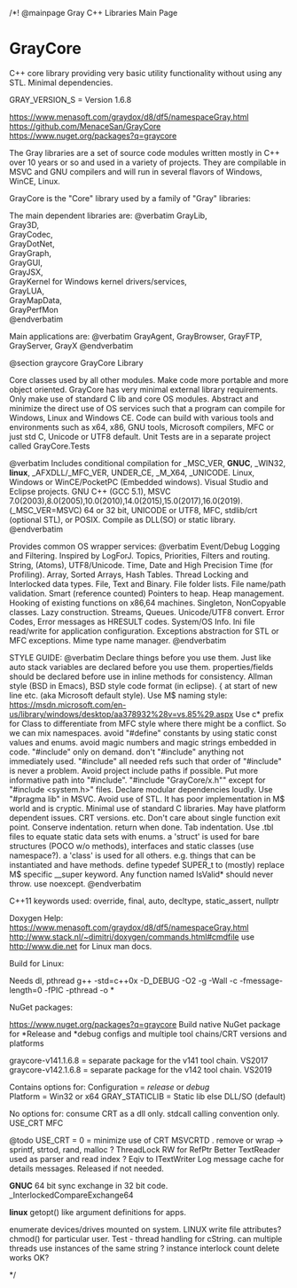 /*! @mainpage Gray C++ Libraries Main Page
# GrayCore
C++ core library providing very basic utility functionality without using any STL. Minimal dependencies.

GRAY_VERSION_S = Version 1.6.8

https://www.menasoft.com/graydox/d8/df5/namespaceGray.html  
https://github.com/MenaceSan/GrayCore  
https://www.nuget.org/packages?q=graycore  

The Gray libraries are a set of source code modules written mostly in C++ over 10 years or so and used in a variety of projects.
They are compilable in MSVC and GNU compilers and will run in several flavors of Windows, WinCE, Linux.

GrayCore is the "Core" library used by a family of "Gray" libraries:

The main dependent libraries are:
@verbatim
GrayLib,  
Gray3D,  
GrayCodec,  
GrayDotNet,  
GrayGraph,  
GrayGUI,  
GrayJSX,  
GrayKernel for Windows kernel drivers/services,  
GrayLUA,  
GrayMapData,  
GrayPerfMon  
@endverbatim

Main applications are:
@verbatim
GrayAgent,
GrayBrowser,
GrayFTP,
GrayServer,
GrayX
@endverbatim

@section graycore GrayCore Library

Core classes used by all other modules. Make code more portable and more object oriented.
GrayCore has very minimal external library requirements. Only make use of standard C lib and core OS modules.
Abstract and minimize the direct use of OS services such that a program can compile for Windows, Linux and Windows CE. 
Code can build with various tools and environments such as x64, x86, GNU tools, Microsoft compilers, MFC or just std C, Unicode or UTF8 default.
Unit Tests are in a separate project called GrayCore.Tests 

@verbatim
Includes conditional compilation for _MSC_VER, __GNUC__, _WIN32, __linux__, _AFXDLL/_MFC_VER, UNDER_CE, _M_X64, _UNICODE.
Linux, Windows or WinCE/PocketPC (Embedded windows).
Visual Studio and Eclipse projects.
GNU C++ (GCC 5.1), MSVC 7.0(2003),8.0(2005),10.0(2010),14.0(2015),15.0(2017),16.0(2019). (_MSC_VER=MSVC)
64 or 32 bit, UNICODE or UTF8, MFC, stdlib/crt (optional STL), or POSIX.
Compile as DLL(SO) or static library.
@endverbatim

Provides common OS wrapper services:
@verbatim
Event/Debug Logging and Filtering. Inspired by LogForJ. Topics, Priorities, Filters and routing.
String, (Atoms), UTF8/Unicode.
Time, Date and High Precision Time (for Profiling).
Array, Sorted Arrays, Hash Tables.
Thread Locking and Interlocked data types.
File, Text and Binary.
File folder lists. File name/path validation.
Smart (reference counted) Pointers to heap.
Heap management.
Hooking of existing functions on x86,64 machines.
Singleton, NonCopyable classes. Lazy construction.
Streams, Queues.
Unicode/UTF8 convert.
Error Codes, Error messages as HRESULT codes.
System/OS Info.
Ini file read/write for application configuration.
Exceptions abstraction for STL or MFC exceptions.
Mime type name manager.
@endverbatim

STYLE GUIDE:
@verbatim
Declare things before you use them. Just like auto stack variables are declared before you use them. properties/fields should be declared before use in inline methods for consistency.
Allman style (BSD in Emacs), BSD style code format (in eclipse). { at start of new line etc. (aka Microsoft default style).
Use M$ naming style: https://msdn.microsoft.com/en-us/library/windows/desktop/aa378932%28v=vs.85%29.aspx
Use c* prefix for Class to differentiate from MFC style where there might be a conflict. So we can mix namespaces.
avoid "#define" constants by using static const values and enums.
avoid magic numbers and magic strings embedded in code.
"#include" only on demand. don't "#include" anything not immediately used.
"#include" all needed refs such that order of "#include" is never a problem.
Avoid project include paths if possible. Put more informative path into "#include". "#include "GrayCore/x.h"" except for "#include <system.h>" files.
Declare modular dependencies loudly. Use "#pragma lib" in MSVC.
Avoid use of STL. It has poor implementation in M$ world and is cryptic.
Minimal use of standard C libraries. May have platform dependent issues. CRT versions. etc.
Don't care about single function exit point. Conserve indentation. return when done.
Tab indentation.
Use .tbl files to equate static data sets with enums.
a 'struct' is used for bare structures (POCO w/o methods), interfaces and static classes (use namespace?). a 'class' is used for all others. e.g. things that can be instantiated and have methods.
define typedef SUPER_t to (mostly) replace M$ specific __super keyword.
Any function named IsValid* should never throw. use noexcept.
@endverbatim

C++11 keywords used: override, final, auto, decltype, static_assert, nullptr

Doxygen Help:
https://www.menasoft.com/graydox/d8/df5/namespaceGray.html
http://www.stack.nl/~dimitri/doxygen/commands.html#cmdfile
use http://www.die.net for Linux man docs.

Build for Linux:

Needs dl, pthread
g++ -std=c++0x -D_DEBUG -O2 -g -Wall -c -fmessage-length=0 -fPIC -pthread -o *

NuGet packages:

https://www.nuget.org/packages?q=graycore
Build native NuGet package for *Release  and *debug configs and multiple tool chains/CRT versions and platforms

graycore-v141.1.6.8 = separate package for the v141 tool chain. VS2017
graycore-v142.1.6.8 = separate package for the v142 tool chain. VS2019

Contains options for:
Configuration = *release* or *debug*  
Platform = Win32 or x64
GRAY_STATICLIB = Static lib else DLL/SO  (default)   

No options for:
consume CRT as a dll only. 
stdcall calling convention only. 
USE_CRT
MFC

@todo
USE_CRT = 0 = minimize use of CRT MSVCRTD . remove or wrap -> sprintf, strtod, rand, malloc ?
ThreadLock RW for RefPtr
Better TextReader used as parser and read index ? Eqiv to ITextWriter
Log message cache for details messages. Released if not needed.

__GNUC__ 64 bit sync exchange in 32 bit code. _InterlockedCompareExchange64

__linux__ getopt() like argument definitions for apps.

enumerate devices/drives mounted on system.
LINUX write file attributes? chmod() for particular user.
Test - thread handling for cString. can multiple threads use instances of the same string ? instance interlock count delete works OK?

*/
